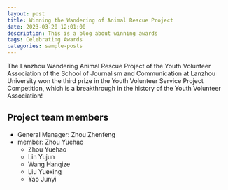 ```yaml
---
layout: post
title: Winning the Wandering of Animal Rescue Project 
date: 2023-03-20 12:01:00
description: This is a blog about winning awards
tags: Celebrating Awards
categories: sample-posts 
---
```


The Lanzhou Wandering Animal Rescue Project of the Youth Volunteer Association of the School of Journalism and Communication at Lanzhou University won the third prize in the Youth Volunteer Service Project Competition, which is a breakthrough in the history of the Youth Volunteer Association!

## Project team members
* General Manager: Zhou Zhenfeng
* member: Zhou Yuehao
  * Zhou Yuehao
  * Lin Yujun
  * Wang Hanqize
  * Liu Yuexing
  * Yao Junyi

